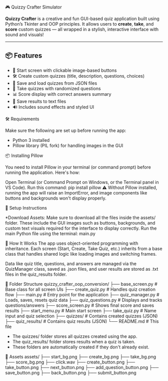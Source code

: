 🎮 Quizzy Crafter Simulator

**Quizzy Crafter** is a creative and fun GUI-based quiz application built using Python’s Tkinter and OOP principles. It allows users to **create**, **take**, and **score** custom quizzes — all wrapped in a stylish, interactive interface with sound and visuals!

---

## 📦 Features

- 🎨 Start screen with clickable image-based buttons
- 🛠️ Create custom quizzes (title, description, questions, choices)
- 📁 Save and load quizzes from JSON files
- 🧠 Take quizzes with randomized questions
- 📊 Score display with correct answers summary
- 💾 Save results to text files
- 🔊 Includes sound effects and styled UI

🛠️ Requirements

Make sure the following are set up before running the app:

- Python 3 installed
- Pillow library (PIL fork) for handling images in the GUI


📦 Installing Pillow

You need to install Pillow in your terminal (or command prompt) before running the application. Here's how:

Open Terminal (or Command Prompt on Windows, or the Terminal panel in VS Code).
Run this command: pip install pillow
⚠️ Without Pillow installed, running the app will raise an ImportError, and image components like buttons and backgrounds won't display properly.

📂 Setup Instructions

*Download Assets: Make sure to download all the files inside the assets/ folder. These include the GUI images such as buttons, backgrounds, and custom text visuals required for the interface to display correctly.
Run the main Python file using the terminal: main.py

🧠 How It Works
The app uses object-oriented programming with inheritance. Each screen (Start, Create, Take Quiz, etc.) inherits from a base class that handles shared logic like loading images and switching frames.

Data like quiz title, questions, and answers are managed via the QuizManager class, saved as .json files, and user results are stored as .txt files in the quiz_results folder.

📂 Folder Structure
quizzy_crafter_oop_conversion/
├── base_screen.py # Base class for all screen UIs
├── create_quiz.py # Handles quiz creation flow
├── main.py # Entry point for the application
├── quiz_manager.py # Loads, saves, resets quiz data
├── quiz_questions.py # Displays and tracks questions/answers
├── score_screen.py # Shows final score and saves results
├── start_menu.py # Main start screen
├── take_quiz.py # Name input and quiz selection
├── quizzes/ # Contains created quizzes (JSON)
├── quiz_results/ # Contains quiz results (JSON)
└── README.md # This file

- The quizzes/ folder stores all quizzes created using the app.
- The quiz_results/ folder stores results when a quiz is taken.
- These folders are automatically created if they don't already exist.

🎨 Assets
assets/
├── start_bg.png
├── create_bg.png
├── take_bg.png
├── score_bg.png
├── click.wav
├── create_button.png
├── take_button.png
├── next_button.png
├── add_question_button.png
├── save_button.png
├── back_button.png
├── submit_button.png
